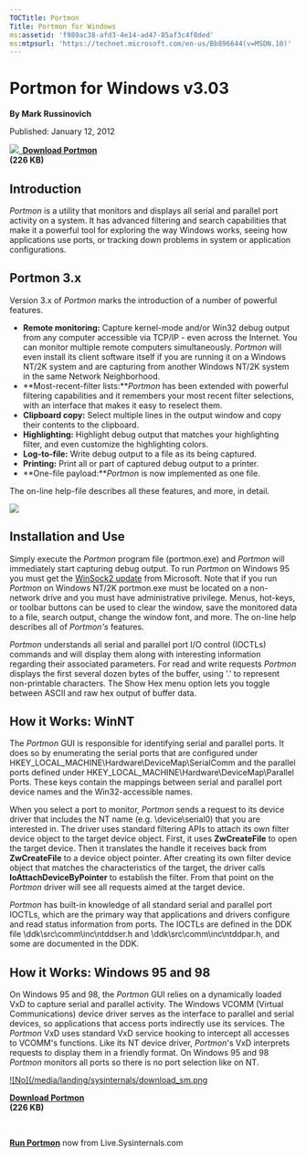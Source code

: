 ```yaml
--- 
TOCTitle: Portmon
Title: Portmon for Windows
ms:assetid: 'f989ac38-afd3-4e14-ad47-85af3c4f8ded'
ms:mtpsurl: 'https://technet.microsoft.com/en-us/Bb896644(v=MSDN.10)'
---
```


Portmon for Windows v3.03
=========================

**By Mark Russinovich**

Published: January 12, 2012

**[![](/media/landing/sysinternals/download_sm.png)
 Download
Portmon](https://download.sysinternals.com/files/portmon.zip)  
(226 KB)**


## Introduction

*Portmon* is a utility that monitors and displays all serial and
parallel port activity on a system. It has advanced filtering and search
capabilities that make it a powerful tool for exploring the way Windows
works, seeing how applications use ports, or tracking down problems in
system or application configurations.  

## Portmon 3.x

Version 3.x of *Portmon* marks the introduction of a number of powerful
features.

-   **Remote monitoring:** Capture kernel-mode and/or Win32 debug output
    from any computer accessible via TCP/IP - even across the Internet.
    You can monitor multiple remote computers simultaneously. *Portmon*
    will even install its client software itself if you are running it
    on a Windows NT/2K system and are capturing from another Windows
    NT/2K system in the same Network Neighborhood.
-   **Most-recent-filter lists:***Portmon* has been extended with
    powerful filtering capabilities and it remembers your most recent
    filter selections, with an interface that makes it easy to reselect
    them.
-   **Clipboard copy:** Select multiple lines in the output window and
    copy their contents to the clipboard.
-   **Highlighting:** Highlight debug output that matches your
    highlighting filter, and even customize the highlighting colors.
-   **Log-to-file:** Write debug output to a file as its being captured.
-   **Printing:** Print all or part of captured debug output to a
    printer.
-   **One-file payload:***Portmon* is now implemented as one file.

The on-line help-file describes all these features, and more, in detail.

![](/media/landing/sysinternals/PortMon.gif)  

## Installation and Use

Simply execute the *Portmon* program file (portmon.exe) and *Portmon*
will immediately start capturing debug output. To run *Portmon* on
Windows 95 you must get the [WinSock2
update](http://support.microsoft.com/kb/177719) from Microsoft. Note
that if you run *Portmon* on Windows NT/2K portmon.exe must be located
on a non-network drive and you must have administrative privilege.
Menus, hot-keys, or toolbar buttons can be used to clear the window,
save the monitored data to a file, search output, change the window
font, and more. The on-line help describes all of *Portmon's* features.

*Portmon* understands all serial and parallel port I/O control (IOCTLs)
commands and will display them along with interesting information
regarding their associated parameters. For read and write requests
*Portmon* displays the first several dozen bytes of the buffer, using
'.' to represent non-printable characters. The Show Hex menu option lets
you toggle between ASCII and raw hex output of buffer data.  
  

## How it Works: WinNT

The *Portmon* GUI is responsible for identifying serial and parallel
ports. It does so by enumerating the serial ports that are configured
under HKEY\_LOCAL\_MACHINE\\Hardware\\DeviceMap\\SerialComm and the
parallel ports defined under
HKEY\_LOCAL\_MACHINE\\Hardware\\DeviceMap\\Parallel Ports. These keys
contain the mappings between serial and parallel port device names and
the Win32-accessible names.

When you select a port to monitor, *Portmon* sends a request to its
device driver that includes the NT name (e.g. \\device\\serial0) that
you are interested in. The driver uses standard filtering APIs to attach
its own filter device object to the target device object. First, it uses
**ZwCreateFile** to open the target device. Then it translates the
handle it receives back from **ZwCreateFile** to a device object
pointer. After creating its own filter device object that matches the
characteristics of the target, the driver calls
**IoAttachDeviceByPointer** to establish the filter. From that point on
the *Portmon* driver will see all requests aimed at the target device.

*Portmon* has built-in knowledge of all standard serial and parallel
port IOCTLs, which are the primary way that applications and drivers
configure and read status information from ports. The IOCTLs are defined
in the DDK file \\ddk\\src\\comm\\inc\\ntddser.h and
\\ddk\\src\\comm\\inc\\ntddpar.h, and some are documented in the DDK.  
  

## How it Works: Windows 95 and 98

On Windows 95 and 98, the *Portmon* GUI relies on a dynamically loaded
VxD to capture serial and parallel activity. The Windows VCOMM (Virtual
Communications) device driver serves as the interface to parallel and
serial devices, so applications that access ports indirectly use its
services. The *Portmon* VxD uses standard VxD service hooking to
intercept all accesses to VCOMM's functions. Like its NT device driver,
*Portmon*'s VxD interprets requests to display them in a friendly
format. On Windows 95 and 98 *Portmon* monitors all ports so there is no
port selection like on NT.  
  

  

[![No](/media/landing/sysinternals/download_sm.png
](https://download.sysinternals.com/files/portmon.zip)

[**Download Portmon**  
](https://download.sysinternals.com/files/portmon.zip)**(226 KB)**

 

[**Run Portmon**](https://live.sysinternals.com/portmon.exe) now from
Live.Sysinternals.com

  

